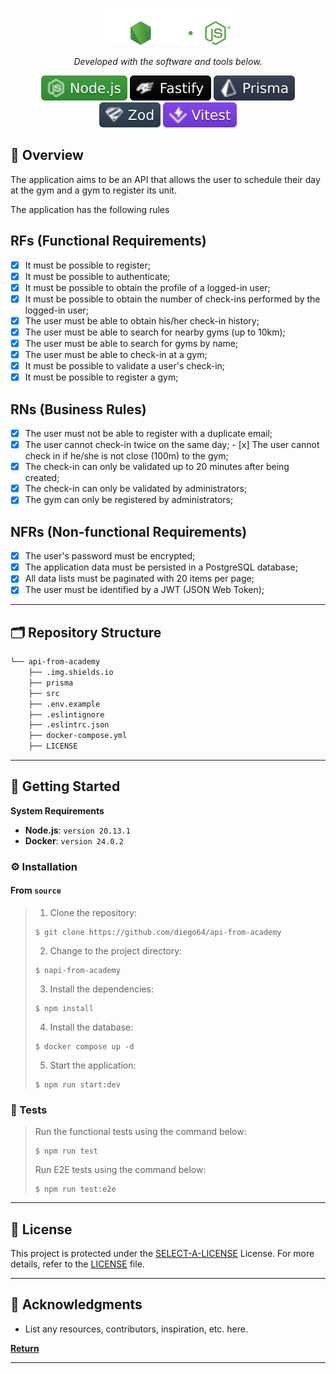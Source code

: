 <p align="center">
  <img src="img.shields.io/badge/node_logo.svg" width="200" alt="Node Logo" /></a>
</p>

<p align="center">
		<em>Developed with the software and tools below.</em>
</p>
<p align="center">
    <img src="img.shields.io/badge/nodejs.svg?style=flat&logo=nodejs&logoColor=white" alt="Node">
		<img src="img.shields.io/badge/fastify.svg?style=flat&logo=fastify&logoColor=white" alt="Fastify">
	  <img src="img.shields.io/badge/prisma.svg?style=flat&logo=prisma&logoColor=white" alt="Prisma">
    <img src="img.shields.io/badge/zod.svg?style=flat&logo=zod&logoColor=white" alt="Zod">
    <img src="img.shields.io/badge/vitest.svg?style=flat&logo=vitest&logoColor=white" alt="Vitest">
</p>

## 📍 Overview

The application aims to be an API that allows the user to schedule their day at the gym and a gym to register its unit.

The application has the following rules

## RFs (Functional Requirements)

- [x] It must be possible to register;
- [x] It must be possible to authenticate;
- [x] It must be possible to obtain the profile of a logged-in user;
- [x] It must be possible to obtain the number of check-ins performed by the logged-in user;
- [x] The user must be able to obtain his/her check-in history;
- [x] The user must be able to search for nearby gyms (up to 10km);
- [x] The user must be able to search for gyms by name;
- [x] The user must be able to check-in at a gym;
- [x] It must be possible to validate a user's check-in;
- [x] It must be possible to register a gym;

## RNs (Business Rules)

- [x] The user must not be able to register with a duplicate email;
- [x] The user cannot check-in twice on the same day; - [x] The user cannot check in if he/she is not close (100m) to the gym;
- [x] The check-in can only be validated up to 20 minutes after being created;
- [x] The check-in can only be validated by administrators;
- [x] The gym can only be registered by administrators;

## NFRs (Non-functional Requirements)

- [x] The user's password must be encrypted;
- [x] The application data must be persisted in a PostgreSQL database;
- [x] All data lists must be paginated with 20 items per page;
- [x] The user must be identified by a JWT (JSON Web Token);

---

## 🗂️ Repository Structure

```sh
└── api-from-academy
    ├── .img.shields.io
    ├── prisma
    ├── src
    ├── .env.example
    ├── .eslintignore
    ├── .eslintrc.json
    ├── docker-compose.yml
    ├── LICENSE
```

---

## 🚀 Getting Started

**System Requirements**

* **Node.js**: `version 20.13.1`
* **Docker**: `version 24.0.2`

### ⚙️ Installation

<h4>From <code>source</code></h4>

> 1. Clone the repository:
>
> ```console
> $ git clone https://github.com/diego64/api-from-academy
> ```
>
> 2. Change to the project directory:
> ```console
> $ napi-from-academy
> ```
>
> 3. Install the dependencies:
> ```console
> $ npm install
> ```
> 4. Install the database:
> ```console
> $ docker compose up -d
> ```
> 5. Start the application:
> ```console
> $ npm run start:dev
> ```

### 🧪 Tests

> Run the functional tests using the command below:
> ```console
> $ npm run test
> ```
> Run E2E tests using the command below:
> ```console
> $ npm run test:e2e
> ```

---

## 📄 License

This project is protected under the [SELECT-A-LICENSE](https://choosealicense.com/licenses) License. For more details, refer to the [LICENSE](https://choosealicense.com/licenses/) file.

---

## 👏 Acknowledgments

- List any resources, contributors, inspiration, etc. here.

[**Return**](#-overview)

---